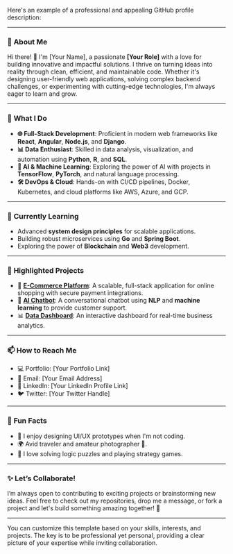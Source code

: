 Here's an example of a professional and appealing GitHub profile description:

---

### 🌟 **About Me**
Hi there! 👋 I'm [Your Name], a passionate **[Your Role]** with a love for building innovative and impactful solutions. I thrive on turning ideas into reality through clean, efficient, and maintainable code. Whether it's designing user-friendly web applications, solving complex backend challenges, or experimenting with cutting-edge technologies, I'm always eager to learn and grow. 

---

### 💼 **What I Do**
- **🌐 Full-Stack Development**: Proficient in modern web frameworks like **React**, **Angular**, **Node.js**, and **Django**.
- **📊 Data Enthusiast**: Skilled in data analysis, visualization, and automation using **Python**, **R**, and **SQL**.
- **🤖 AI & Machine Learning**: Exploring the power of AI with projects in **TensorFlow**, **PyTorch**, and natural language processing.
- **🛠 DevOps & Cloud**: Hands-on with CI/CD pipelines, Docker, Kubernetes, and cloud platforms like AWS, Azure, and GCP.

---

### 🌱 **Currently Learning**
- Advanced **system design principles** for scalable applications.
- Building robust microservices using **Go** and **Spring Boot**.
- Exploring the power of **Blockchain** and **Web3** development.

---

### 🚀 **Highlighted Projects**
- 🛒 **[E-Commerce Platform](#)**: A scalable, full-stack application for online shopping with secure payment integrations.
- 🤖 **[AI Chatbot](#)**: A conversational chatbot using **NLP** and **machine learning** to provide customer support.
- 📊 **[Data Dashboard](#)**: An interactive dashboard for real-time business analytics.

---

### 📫 **How to Reach Me**
- 💻 Portfolio: [Your Portfolio Link]
- 📧 Email: [Your Email Address]
- 💼 LinkedIn: [Your LinkedIn Profile Link]
- 🐦 Twitter: [Your Twitter Handle]

---

### 🎯 **Fun Facts**
- 🎨 I enjoy designing UI/UX prototypes when I'm not coding.
- 🌍 Avid traveler and amateur photographer 📸.
- 🧠 I love solving logic puzzles and playing strategy games.

---

### ✨ **Let’s Collaborate!**
I’m always open to contributing to exciting projects or brainstorming new ideas. Feel free to check out my repositories, drop me a message, or fork a project and let's build something amazing together! 🚀

---

You can customize this template based on your skills, interests, and projects. The key is to be professional yet personal, providing a clear picture of your expertise while inviting collaboration.
